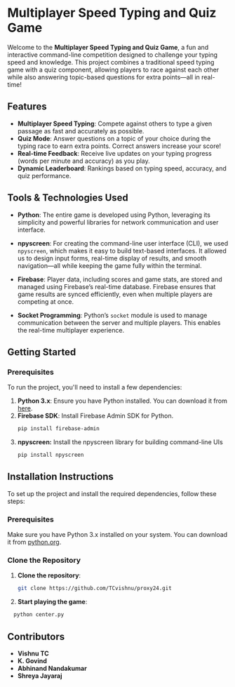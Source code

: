 # Multiplayer Speed Typing and Quiz Game

Welcome to the **Multiplayer Speed Typing and Quiz Game**, a fun and interactive command-line competition designed to challenge your typing speed and knowledge. This project combines a traditional speed typing game with a quiz component, allowing players to race against each other while also answering topic-based questions for extra points—all in real-time!

## Features

- **Multiplayer Speed Typing**: Compete against others to type a given passage as fast and accurately as possible.
- **Quiz Mode**: Answer questions on a topic of your choice during the typing race to earn extra points. Correct answers increase your score!
- **Real-time Feedback**: Receive live updates on your typing progress (words per minute and accuracy) as you play.
- **Dynamic Leaderboard**: Rankings based on typing speed, accuracy, and quiz performance.

## Tools & Technologies Used

- **Python**: The entire game is developed using Python, leveraging its simplicity and powerful libraries for network communication and user interface.
  
- **npyscreen**: For creating the command-line user interface (CLI), we used `npyscreen`, which makes it easy to build text-based interfaces. It allowed us to design input forms, real-time display of results, and smooth navigation—all while keeping the game fully within the terminal.

- **Firebase**: Player data, including scores and game stats, are stored and managed using Firebase’s real-time database. Firebase ensures that game results are synced efficiently, even when multiple players are competing at once.

- **Socket Programming**: Python’s `socket` module is used to manage communication between the server and multiple players. This enables the real-time multiplayer experience.

## Getting Started

### Prerequisites

To run the project, you'll need to install a few dependencies:

1. **Python 3.x**: Ensure you have Python installed. You can download it from [here](https://www.python.org/downloads/).
2. **Firebase SDK**: Install Firebase Admin SDK for Python.
   ```bash
   pip install firebase-admin
3. **npyscreen:** Install the npyscreen library for building command-line UIs
   ```bash
   pip install npyscreen

## Installation Instructions

To set up the project and install the required dependencies, follow these steps:

### Prerequisites

Make sure you have Python 3.x installed on your system. You can download it from [python.org](https://www.python.org/downloads/).

### Clone the Repository

1. **Clone the repository**:
   ```bash
   git clone https://github.com/TCvishnu/proxy24.git

2. **Start playing the game**:
  ```bash
    python center.py
```

## Contributors

- **Vishnu TC**
- **K. Govind**
- **Abhinand Nandakumar**
- **Shreya Jayaraj**


